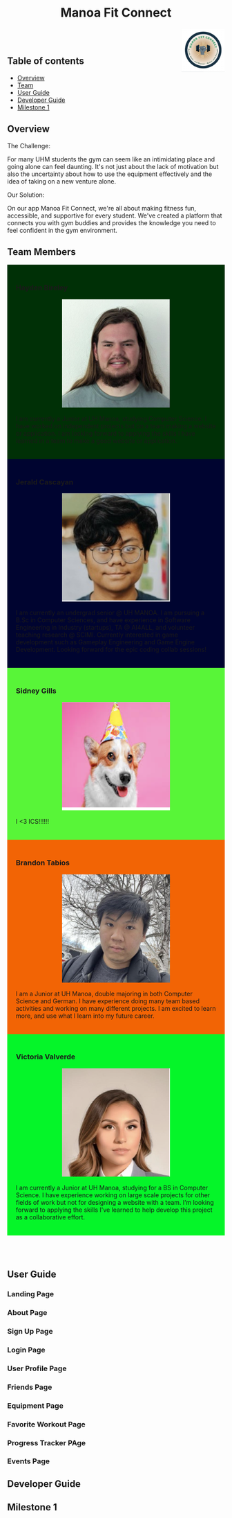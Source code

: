 <h1 align="center" style="font-size: 28px;">Manoa Fit Connect</h1>
<p align="center"><img src="./images/MFClogo.png" width="100px" style="float: right;"></p><br><br>


## Table of contents
* [Overview](#overview)
* [Team](#team)
* [User Guide](#user-guide)
* [Developer Guide](#developer-guide)
* [Milestone 1](#milestone-1)

## Overview

The Challenge:

For many UHM students the gym can seem like an intimidating place and going alone can feel daunting. It's not just about the lack of motivation but also the uncertainty about how to use the equipment effectively and the idea of taking on a new venture alone.

Our Solution:

On our app Manoa Fit Connect, we're all about making fitness fun, accessible, and supportive for every student. We've created a platform that connects you with gym buddies and provides the knowledge you need to feel confident in the gym environment.


## Team Members

<div style="background-color: #003006; padding: 20px;">
  <h3>Hayden Bireley</h3>
  <p align="center"><img src="./images/hayden.png" height="250" width="250" alt = ""></p>
  <p>I am currently a Junior at UH Manoa, studying Computer Science. I have worked on independent projects but on a team making a website or application. I am looking forward to applying the skills I have learned in a team to make a good website or application.</p>
</div>

<div style="background-color: #000430; padding: 20px;">
  <h3>Jerald Cascayan</h3>
  <p align="center"><img src="./images/jerald.png" height="250" width="250" alt = ""></p>
  <p>I am currently an undergrad senior @ UH MANOA. I am pursuing a B.Sc in Computer Sciences, and have experience in Software Engineering in Industry (startups), TA @ AI4ALL, and volunteer teaching research @ SCIMI. Currently interested in game development such as Gameplay Engineering and Game Engine Development. Looking forward for the epic coding collab sessions!</p>
</div>

<div style="background-color: #58f538; padding: 20px;">
  <h3>Sidney Gills</h3>
  <p align="center"><img src="./images/placeholder.png" height="250" width="250" alt = ""></p>
  <p>I <3 ICS!!!!!!</p>
</div>

<div style="background-color: #f26405; padding: 20px;">
  <h3>Brandon Tabios</h3>
  <p align="center"><img src="./images/brandon.png" height="250" width="250" alt = ""></p>
  <p>I am a Junior at UH Manoa, double majoring in both Computer Science and German. I have experience doing many team based activities and working on many different projects. I am excited to learn more, and use what I learn into my future career.</p>
</div>

<div style="background-color: #05f529; padding: 20px;">
  <h3>Victoria Valverde</h3>
  <p align="center"><img src="./images/victoria.png" height="250" width="250" alt = ""></p>
  <p>I am currently a Junior at UH Manoa, studying for a BS in Computer Science. I have experience working on large scale projects for other fields of work but not for designing a website with a team. I’m looking forward to applying the skills I've learned to help develop this project as a collaborative effort.</p>
</div>

<br><br>

## User Guide

### Landing Page
### About Page
### Sign Up Page
### Login Page
### User Profile Page
### Friends Page
### Equipment Page
### Favorite Workout Page
### Progress Tracker PAge
### Events Page

## Developer Guide

## Milestone 1
